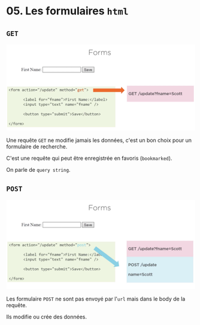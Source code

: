# 05. Les formulaires `html`

## `GET`

<img src="assets/Screenshot 2020-10-29 at 11.03.31.png" alt="Screenshot 2020-10-29 at 11.03.31" style="zoom:50%;" />

Une requête `GET` ne modifie jamais les données, c'est un bon choix pour un formulaire de recherche.

C'est une requête qui peut être enregistrée en favoris (`bookmarked`).

On parle de `query string`.

## `POST`

<img src="assets/Screenshot 2020-10-29 at 11.11.36.png" alt="Screenshot 2020-10-29 at 11.11.36" style="zoom:50%;" />

Les formulaire `POST` ne sont pas envoyé par l'`url` mais dans le body de la requête.

Ils modifie ou crée des données.